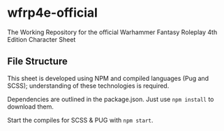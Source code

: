 # wfrp4e-official
The Working Repository for the official Warhammer Fantasy Roleplay 4th Edition Character Sheet

## File Structure

This sheet is developed using NPM and compiled languages (Pug and SCSS); understanding of these technologies is required. 

Dependencies are outlined in the package.json. Just use `npm install` to download them.

Start the compiles for SCSS & PUG with `npm start`.